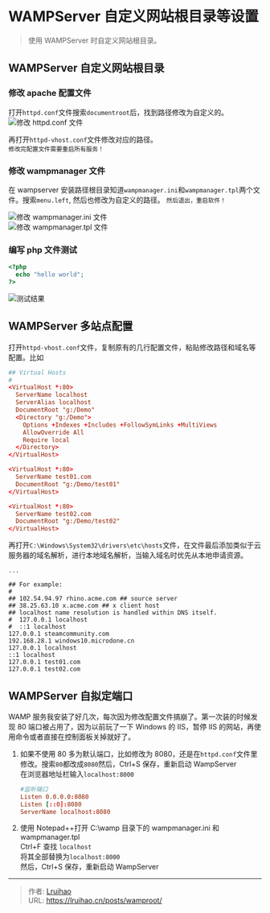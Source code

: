 # WAMPServer 自定义网站根目录等设置


> 使用 WAMPServer 时自定义网站根目录。

<!--more-->

## WAMPServer 自定义网站根目录

### 修改 apache 配置文件

打开`httpd.conf`文件搜索`documentroot`后，找到路径修改为自定义的。  
![修改 httpd.conf 文件](images/httpd.png)

再打开`httpd-vhost.conf`文件修改对应的路径。  
`修改完配置文件需要重启所有服务！`

### 修改 wampmanager 文件

在 wampserver 安装路径根目录知道`wampmanager.ini`和`wampmanager.tpl`两个文件。搜索`menu.left`, 然后也修改为自定义的路径。
`然后退出，重启软件！`

![修改 wampmanager.ini 文件](images/wampmanager-ini.png)  
![修改 wampmanager.tpl 文件](images/wampmanager-tpl.png)

### 编写 php 文件测试

```php test.php
<?php
  echo "hello world";
?>
```

![测试结果](images/test.png)

## WAMPServer 多站点配置

打开`httpd-vhost.conf`文件，复制原有的几行配置文件，粘贴修改路径和域名等配置。比如

```conf
## Virtual Hosts
#
<VirtualHost *:80>
  ServerName localhost
  ServerAlias localhost
  DocumentRoot "g:/Demo"
  <Directory "g:/Demo">
    Options +Indexes +Includes +FollowSymLinks +MultiViews
    AllowOverride All
    Require local
  </Directory>
</VirtualHost>

<VirtualHost *:80>
  ServerName test01.com
  DocumentRoot "g:/Demo/test01"
</VirtualHost>

<VirtualHost *:80>
  ServerName test02.com
  DocumentRoot "g:/Demo/test02"
</VirtualHost>
```

再打开`C:\Windows\System32\drivers\etc\hosts`文件，在文件最后添加类似于云服务器的域名解析，进行本地域名解析，当输入域名时优先从本地申请资源。

```plain
...

## For example:
#
## 102.54.94.97 rhino.acme.com ## source server
## 38.25.63.10 x.acme.com ## x client host
## localhost name resolution is handled within DNS itself.
#  127.0.0.1 localhost
#  ::1 localhost
127.0.0.1 steamcommunity.com
192.168.28.1 windows10.microdone.cn
127.0.0.1 localhost
::1 localhost
127.0.0.1 test01.com
127.0.0.1 test02.com
```

## WAMPServer 自拟定端口

WAMP 服务我安装了好几次，每次因为修改配置文件搞崩了。第一次装的时候发现 80 端口被占用了，因为以前玩了一下 Windows 的 IIS，暂停 IIS 的网站，再使用命令或者直接在控制面板关掉就好了。

1. 如果不使用 80 多为默认端口，比如修改为 8080，还是在`httpd.conf`文件里修改。搜索`80`都改成`8080`然后，Ctrl+S 保存，重新启动 WampServer  
    在浏览器地址栏输入`localhost:8000`

    ```conf
    #监听端口
    Listen 0.0.0.0:8080
    Listen [::0]:8080
    ServerName localhost:8080
    ```

2. 使用 Notepad++打开 C:\wamp 目录下的 wampmanager.ini 和 wampmanager.tpl  
   Ctrl+F 查找 `localhost`  
   将其全部替换为`localhost:8000`  
   然后，Ctrl+S 保存，重新启动 WampServer


---

> 作者: [Lruihao](https://github.com/Lruihao)  
> URL: https://lruihao.cn/posts/wamproot/  

